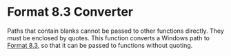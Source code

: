 # Format 8.3 Converter

Paths that contain blanks cannot be passed to other functions directly. They must be enclosed by quotes.
This function converts a Windows path to [Format 8.3](https://en.wikipedia.org/wiki/8.3_filename), so that it can be passed to functions without quoting.
